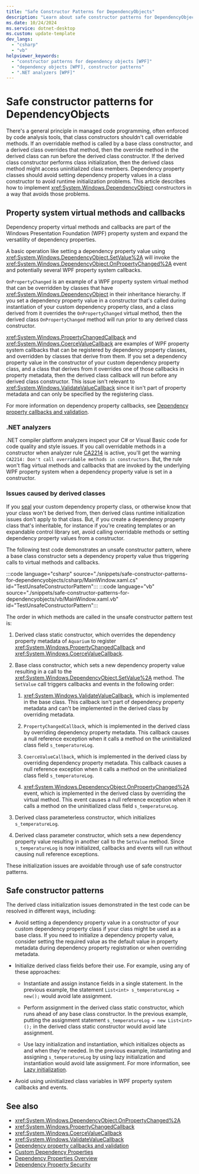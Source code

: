 ```yaml
---
title: "Safe Constructor Patterns for DependencyObjects"
description: "Learn about safe constructor patterns for DependencyObjects in Windows Presentation Foundation (WPF)."
ms.date: 10/24/2024
ms.service: dotnet-desktop
ms.custom: update-template
dev_langs:
  - "csharp"
  - "vb"
helpviewer_keywords:
  - "constructor patterns for dependency objects [WPF]"
  - "dependency objects [WPF], constructor patterns"
  - ".NET analyzers [WPF]"
---
```

<!-- The acrolinx score was 91 on 12/15/2021-->

# Safe constructor patterns for DependencyObjects

There's a general principle in managed code programming, often enforced by code analysis tools, that class constructors shouldn't call overridable methods. If an overridable method is called by a base class constructor, and a derived class overrides that method, then the override method in the derived class can run before the derived class constructor. If the derived class constructor performs class initialization, then the derived class method might access uninitialized class members. Dependency property classes should avoid setting dependency property values in a class constructor to avoid runtime initialization problems. This article describes how to implement <xref:System.Windows.DependencyObject> constructors in a way that avoids those problems.

## Property system virtual methods and callbacks

Dependency property virtual methods and callbacks are part of the Windows Presentation Foundation (WPF) property system and expand the versatility of dependency properties.

A basic operation like setting a dependency property value using <xref:System.Windows.DependencyObject.SetValue%2A> will invoke the <xref:System.Windows.DependencyObject.OnPropertyChanged%2A> event and potentially several WPF property system callbacks.

`OnPropertyChanged` is an example of a WPF property system virtual method that can be overridden by classes that have <xref:System.Windows.DependencyObject> in their inheritance hierarchy. If you set a dependency property value in a constructor that's called during instantiation of your custom dependency property class, and a class derived from it overrides the `OnPropertyChanged` virtual method, then the derived class `OnPropertyChanged` method will run prior to any derived class constructor.

<xref:System.Windows.PropertyChangedCallback> and <xref:System.Windows.CoerceValueCallback> are examples of WPF property system callbacks that can be registered by dependency property classes, and overridden by classes that derive from them. If you set a dependency property value in the constructor of your custom dependency property class, and a class that derives from it overrides one of those callbacks in property metadata, then the derived class callback will run before any derived class constructor. This issue isn't relevant to <xref:System.Windows.ValidateValueCallback> since it isn't part of property metadata and can only be specified by the registering class.

For more information on dependency property callbacks, see [Dependency property callbacks and validation](dependency-property-callbacks-and-validation.md).

### .NET analyzers

.NET compiler platform analyzers inspect your C# or Visual Basic code for code quality and style issues. If you call overridable methods in a constructor when analyzer rule [CA2214](/dotnet/fundamentals/code-analysis/quality-rules/ca2214) is active, you'll get the warning `CA2214: Don't call overridable methods in constructors`. But, the rule won't flag virtual methods and callbacks that are invoked by the underlying WPF property system when a dependency property value is set in a constructor.

### Issues caused by derived classes

If you [seal](/dotnet/csharp/language-reference/keywords/sealed) your custom dependency property class, or otherwise know that your class won't be derived from, then derived class runtime initialization issues don't apply to that class. But, if you create a dependency property class that's inheritable, for instance if you're creating templates or an expandable control library set, avoid calling overridable methods or setting dependency property values from a constructor.

The following test code demonstrates an unsafe constructor pattern, where a base class constructor sets a dependency property value thus triggering calls to virtual methods and callbacks.

:::code language="csharp" source="./snippets/safe-constructor-patterns-for-dependencyobjects/csharp/MainWindow.xaml.cs" id="TestUnsafeConstructorPattern":::
:::code language="vb" source="./snippets/safe-constructor-patterns-for-dependencyobjects/vb/MainWindow.xaml.vb" id="TestUnsafeConstructorPattern":::

The order in which methods are called in the unsafe constructor pattern test is:

1. Derived class static constructor, which overrides the dependency property metadata of `Aquarium` to register <xref:System.Windows.PropertyChangedCallback> and <xref:System.Windows.CoerceValueCallback>.

1. Base class constructor, which sets a new dependency property value resulting in a call to the <xref:System.Windows.DependencyObject.SetValue%2A> method. The `SetValue` call triggers callbacks and events in the following order:

    1. <xref:System.Windows.ValidateValueCallback>, which is implemented in the base class. This callback isn't part of dependency property metadata and can't be implemented in the derived class by overriding metadata.

    1. `PropertyChangedCallback`, which is implemented in the derived class by overriding dependency property metadata. This callback causes a null reference exception when it calls a method on the uninitialized class field `s_temperatureLog`.

    1. `CoerceValueCallback`, which is implemented in the derived class by overriding dependency property metadata. This callback causes a null reference exception when it calls a method on the uninitialized class field `s_temperatureLog`.

    1. <xref:System.Windows.DependencyObject.OnPropertyChanged%2A> event, which is implemented in the derived class by overriding the virtual method. This event causes a null reference exception when it calls a method on the uninitialized class field `s_temperatureLog`.

1. Derived class parameterless constructor, which initializes `s_temperatureLog`.

1. Derived class parameter constructor, which sets a new dependency property value resulting in another call to the `SetValue` method. Since `s_temperatureLog` is now initialized, callbacks and events will run without causing null reference exceptions.

These initialization issues are avoidable through use of safe constructor patterns.

## Safe constructor patterns

The derived class initialization issues demonstrated in the test code can be resolved in different ways, including:

- Avoid setting a dependency property value in a constructor of your custom dependency property class if your class might be used as a base class. If you need to initialize a dependency property value, consider setting the required value as the default value in property metadata during dependency property registration or when overriding metadata.

- Initialize derived class fields before their use. For example, using any of these approaches:

  - Instantiate and assign instance fields in a single statement. In the previous example, the statement `List<int> s_temperatureLog = new();` would avoid late assignment.

  - Perform assignment in the derived class static constructor, which runs ahead of any base class constructor. In the previous example, putting the assignment statement `s_temperatureLog = new List<int>();` in the derived class static constructor would avoid late assignment.

  - Use lazy initialization and instantiation, which initializes objects as and when they're needed. In the previous example, instantiating and assigning `s_temperatureLog` by using lazy initialization and instantiation would avoid late assignment. For more information, see [Lazy initialization](/dotnet/framework/performance/lazy-initialization).

- Avoid using uninitialized class variables in WPF property system callbacks and events.

## See also

- <xref:System.Windows.DependencyObject.OnPropertyChanged%2A>
- <xref:System.Windows.PropertyChangedCallback>
- <xref:System.Windows.CoerceValueCallback>
- <xref:System.Windows.ValidateValueCallback>
- [Dependency property callbacks and validation](dependency-property-callbacks-and-validation.md)
- [Custom Dependency Properties](custom-dependency-properties.md)
- [Dependency Properties Overview](dependency-properties-overview.md)
- [Dependency Property Security](dependency-property-security.md)
